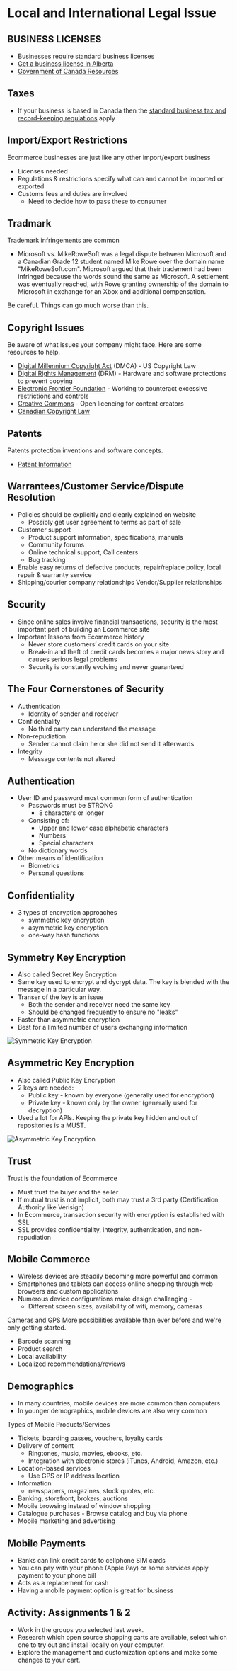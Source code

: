 # Local and International Legal Issue

## BUSINESS LICENSES
- Businesses require standard business licenses
- [Get a business license in Alberta](https://www.alberta.ca/get-a-business-licence.aspx)
- [Government of Canada Resources](https://www.alberta.ca/get-a-business-licence.aspx)

## Taxes
- If your business is based in Canada then the [standard business
tax and record-keeping regulations](https://www.canada.ca/en/services/taxes/income-tax/business-or-professional-income.html) apply

## Import/Export Restrictions
Ecommerce businesses are just like any other import/export
business
- Licenses needed
- Regulations & restrictions specify what can and cannot be imported or exported
- Customs fees and duties are involved
  - Need to decide how to pass these to consumer

## Tradmark
Trademark infringements are common
- Microsoft vs. MikeRoweSoft was a legal dispute between Microsoft and a Canadian Grade 12 student named Mike Rowe over the domain name "MikeRoweSoft.com". Microsoft argued that their tradement had been infringed because the words sound the same as Microsoft. A settlement was eventually reached, with Rowe granting ownership of the domain to Microsoft in exchange for an Xbox and additional compensation.

Be careful. Things can go much worse than this.

## Copyright Issues
Be aware of what issues your company might face. Here are some
resources to help.
- [Digital Millennium Copyright Act](https://www.dmca.com/) (DMCA) - US Copyright Law 
- [Digital Rights Management](https://en.wikipedia.org/wiki/Digital_rights_management) (DRM) - Hardware and software protections to prevent copying
- [Electronic Frontier Foundation](https://www.eff.org/) - Working to counteract excessive restrictions and controls
- [Creative Commons](https://creativecommons.org/) - Open licencing for content creators
- [Canadian Copyright Law](https://www.ic.gc.ca/eic/site/cipointernet-internetopic.nsf/eng/h_wr02281.html)

## Patents
Patents protection inventions and software concepts.
- [Patent Information](http://www.ic.gc.ca/eic/site/cipointernet-internetopic.nsf/eng/h_wr00001.html)

## Warrantees/Customer Service/Dispute Resolution
- Policies should be explicitly and clearly explained on website 
  - Possibly get user agreement to terms as part of sale
- Customer support
  - Product support information, specifications, manuals 
  - Community forums
  - Online technical support, Call centers
  - Bug tracking
- Enable easy returns of defective products, repair/replace policy, local repair & warranty service
- Shipping/courier company relationships Vendor/Supplier relationships

## Security
- Since online sales involve financial transactions, security is the most important part of building an Ecommerce site
- Important lessons from Ecommerce history
  - Never store customers’ credit cards on your site
  - Break-in and theft of credit cards becomes a major news story and causes serious legal problems
  - Security is constantly evolving and never guaranteed

## The Four Cornerstones of Security
- Authentication
  - Identity of sender and receiver
- Confidentiality
  - No third party can understand the message
- Non-repudiation
  - Sender cannot claim he or she did not send it afterwards
- Integrity
  - Message contents not altered

## Authentication
- User ID and password most common form of authentication 
  - Passwords must be STRONG
    - 8 characters or longer 
  - Consisting of:
    - Upper and lower case alphabetic characters 
    - Numbers
    - Special characters
  - No dictionary words 
- Other means of identification
  - Biometrics 
  - Personal questions

## Confidentiality
- 3 types of encryption approaches 
  - symmetric key encryption 
  - asymmetric key encryption 
  - one-way hash functions

## Symmetry Key Encryption
- Also called Secret Key Encryption
- Same key used to encrypt and dycrypt data. The key is blended with the message in a particular way.
- Transer of the key is an issue
  - Both the sender and receiver need the same key
  - Should be changed frequently to ensure no "leaks" 
- Faster than asymmetric encryption
- Best for a limited number of users exchanging information

![Symmetric Key Encryption](assets/symmetric.png)

## Asymmetric Key Encryption
- Also called Public Key Encryption 
- 2 keys are needed:
  - Public key - known by everyone (generally used for encryption) 
  - Private key - known only by the owner (generally used for decryption)
- Used a lot for APIs. Keeping the private key hidden and out of repositories is a MUST.

![Asymmetric Key Encryption](assets/asymmetric.png)

## Trust
Trust is the foundation of Ecommerce
- Must trust the buyer and the seller
- If mutual trust is not implicit, both may trust a 3rd party (Certification Authority like Verisign)
- In Ecommerce, transaction security with encryption is established with SSL
- SSL provides confidentiality, integrity, authentication, and non-repudiation

## Mobile Commerce
- Wireless devices are steadily becoming more powerful and common
- Smartphones and tablets can access online shopping through web browsers and custom applications
- Numerous device configurations make design challenging  -   
  - Different screen sizes, availability of wifi, memory, cameras

Cameras and GPS
More possibilities available than ever before and we're only getting started.
- Barcode scanning
- Product search
- Local availability
- Localized recommendations/reviews

## Demographics
- In many countries, mobile devices are more common than computers
- In younger demographics, mobile devices are also very common

Types of Mobile Products/Services
- Tickets, boarding passes, vouchers, loyalty cards 
- Delivery of content
  - Ringtones, music, movies, ebooks, etc.
  - Integration with electronic stores (iTunes, Android, Amazon, etc.)
- Location-based services
  - Use GPS or IP address location
- Information
  - newspapers, magazines, stock quotes, etc.
- Banking, storefront, brokers, auctions
- Mobile browsing instead of window shopping
- Catalogue purchases - Browse catalog and buy via phone 
- Mobile marketing and advertising

## Mobile Payments
- Banks can link credit cards to cellphone SIM cards
- You can pay with your phone (Apple Pay) or some services apply payment to your phone bill
- Acts as a replacement for cash
- Having a mobile payment option is great for business

## Activity: Assignments 1 & 2
- Work in the groups you selected last week.
- Research which open source shopping carts are available, select which one to try out and install locally on your computer.
- Explore the management and customization options and make some changes to your cart.
